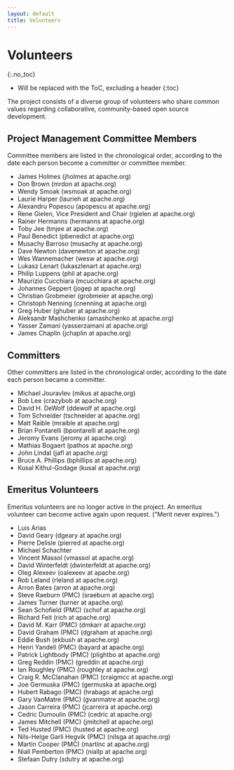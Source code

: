 ```yaml
---
layout: default
title: Volunteers
---
```


# Volunteers
{:.no_toc}

* Will be replaced with the ToC, excluding a header
{:toc}

The project consists of a diverse group of volunteers who share common values regarding collaborative,
community-based open source development.

## Project Management Committee Members

Committee members are listed in the chronological order, according to the date each person become a committer
or committee member.

- James Holmes (jholmes at apache.org)
- Don Brown (mrdon at apache.org)
- Wendy Smoak (wsmoak at apache.org)
- Laurie Harper (laurieh at apache.org)
- Alexandru Popescu (apopescu at apache.org)
- Rene Gielen, Vice President and Chair (rgielen at apache.org)
- Rainer Hermanns (hermanns at apache.org)
- Toby Jee (tmjee at apache.org)
- Paul Benedict (pbenedict at apache.org)
- Musachy Barroso (musachy at apache.org)
- Dave Newton (davenewton at apache.org)
- Wes Wannemacher (wesw at apache.org)
- Lukasz Lenart (lukaszlenart at apache.org)
- Philip Luppens (phil at apache.org)
- Maurizio Cucchiara (mcucchiara at apache.org)
- Johannes Geppert (jogep at apache.org)
- Christian Grobmeier (grobmeier at apache.org)
- Christoph Nenning (cnenning at apache.org)
- Greg Huber (ghuber at apache.org)
- Aleksandr Mashchenko (amashchenko at apache.org)
- Yasser Zamani (yasserzamani at apache.org)
- James Chaplin (jchaplin at apache.org)

## Committers

Other committers are listed in the chronological order, according to the date each person became a committer.

- Michael Jouravlev (mikus at apache.org)
- Bob Lee (crazybob at apache.org)
- David H. DeWolf (ddewolf at apache.org)
- Tom Schneider (tschneider at apache.org)
- Matt Raible (mraible at apache.org)
- Brian Pontarelli (bpontarelli at apache.org)
- Jeromy Evans (jeromy at apache.org)
- Mathias Bogaert (pathos at apache.org)
- John Lindal (jafl at apache.org)
- Bruce A. Phillips (bphillips at apache.org)
- Kusal Kithul-Godage (kusal at apache.org)

## Emeritus Volunteers

Emeritus volunteers are no longer active in the project. An emeritus volunteer can become active again upon request.
("Merit never expires.")

- Luis Arias
- David Geary (dgeary at apache.org)
- Pierre Delisle (pierred at apache.org)
- Michael Schachter
- Vincent Massol (vmassol at apache.org)
- David Winterfeldt (dwinterfeldt at apache.org)
- Oleg Alexeev (oalexeev at apache.org)
- Rob Leland (rleland at apache.org)
- Arron Bates (arron at apache.org)
- Steve Raeburn (PMC) (sraeburn at apache.org)
- James Turner (turner at apache.org)
- Sean Schofield (PMC) (schof at apache.org)
- Richard Feit (rich at apache.org)
- David M. Karr (PMC) (dmkarr at apache.org)
- David Graham (PMC) (dgraham at apache.org)
- Eddie Bush (ekbush at apache.org)
- Henri Yandell (PMC) (bayard at apache.org)
- Patrick Lightbody (PMC) (plightbo at apache.org)
- Greg Reddin (PMC) (greddin at apache.org)
- Ian Roughley (PMC) (roughley at apache.org)
- Craig R. McClanahan (PMC) (craigmcc at apache.org)
- Joe Germuska (PMC) (germuska at apache.org)
- Hubert Rabago (PMC) (hrabago at apache.org)
- Gary VanMatre (PMC) (gvanmatre at apache.org)
- Jason Carreira (PMC) (jcarreira at apache.org)
- Cedric Dumoulin (PMC) (cedric at apache.org)
- James Mitchell (PMC) (jmitchell at apache.org)
- Ted Husted (PMC) (husted at apache.org)
- Nils-Helge Garli Hegvik (PMC) (nilsga at apache.org)
- Martin Cooper (PMC) (martinc at apache.org)
- Niall Pemberton (PMC) (niallp at apache.org)
- Stefaan Dutry (sdutry at apache.org)
